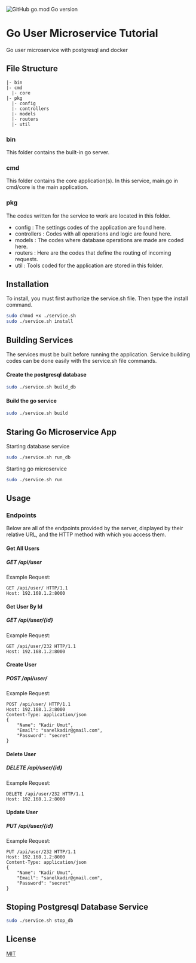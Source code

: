 ![GitHub go.mod Go version](https://img.shields.io/github/go-mod/go-version/KadirSanel/go-microservice-example)
# Go User Microservice Tutorial 

Go user microservice with postgresql and docker

## File Structure

```
|- bin
|- cmd
  |- core
|- pkg
  |- config
  |- controllers
  |- models
  |- routers
  |- util

```

### bin
This folder contains the built-in go server.

### cmd
This folder contains the core application(s). In this service, main.go in cmd/core is the main application.

### pkg
The codes written for the service to work are located in this folder. 
- config : The settings codes of the application are found here.
- controllers : Codes with all operations and logic are found here.
- models : The codes where database operations are made are coded here.
- routers : Here are the codes that define the routing of incoming requests.
- util : Tools coded for the application are stored in this folder.

## Installation
To install, you must first authorize the service.sh file. Then type the install command.
```bash
sudo chmod +x ./service.sh
sudo ./service.sh install
```

## Building Services
The services must be built before running the application. Service building codes can be done easily with the service.sh file commands.
#### Create the postgresql database
```bash
sudo ./service.sh build_db
```
#### Build the go service
```bash
sudo ./service.sh build
```

## Staring Go Microservice App
Starting database service
```bash
sudo ./service.sh run_db
```
Starting go microservice 
```bash
sudo ./service.sh run
```

## Usage
### Endpoints
Below are all of the endpoints provided by the server, displayed by their
relative URL, and the HTTP method with which you access them.

#### Get All Users
##### GET /api/user
Example Request:

```http
GET /api/user/ HTTP/1.1
Host: 192.168.1.2:8000
```

#### Get User By Id
##### GET /api/user/{id}
Example Request:

```http
GET /api/user/232 HTTP/1.1
Host: 192.168.1.2:8000
```

#### Create User
##### POST /api/user/
Example Request:

```http
POST /api/user/ HTTP/1.1
Host: 192.168.1.2:8000
Content-Type: application/json
{
    "Name": "Kadir Umut",
    "Email": "sanelkadir@gmail.com",
    "Password": "secret"
}
```

#### Delete User
##### DELETE /api/user/{id}
Example Request:

```http
DELETE /api/user/232 HTTP/1.1
Host: 192.168.1.2:8000
```

#### Update User
##### PUT /api/user/{id}
Example Request:

```http
PUT /api/user/232 HTTP/1.1
Host: 192.168.1.2:8000
Content-Type: application/json
{
    "Name": "Kadir Umut",
    "Email": "sanelkadir@gmail.com",
    "Password": "secret"
}
```

## Stoping Postgresql Database Service
```bash
sudo ./service.sh stop_db
```


## License
[MIT](https://choosealicense.com/licenses/mit/)
